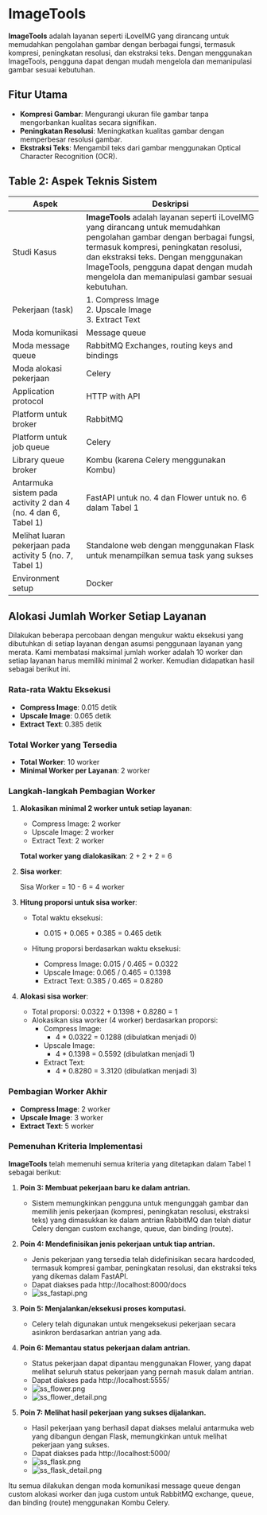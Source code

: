 # ImageTools

**ImageTools** adalah layanan seperti iLoveIMG yang dirancang untuk memudahkan pengolahan gambar dengan berbagai fungsi, termasuk kompresi, peningkatan resolusi, dan ekstraksi teks. Dengan menggunakan ImageTools, pengguna dapat dengan mudah mengelola dan memanipulasi gambar sesuai kebutuhan.

## Fitur Utama

- **Kompresi Gambar**: Mengurangi ukuran file gambar tanpa mengorbankan kualitas secara signifikan.
- **Peningkatan Resolusi**: Meningkatkan kualitas gambar dengan memperbesar resolusi gambar.
- **Ekstraksi Teks**: Mengambil teks dari gambar menggunakan Optical Character Recognition (OCR).

## Table 2: Aspek Teknis Sistem

| Aspek                                                         | Deskripsi                                                                                                                                                                                                                                                                                                    |
|---------------------------------------------------------------|--------------------------------------------------------------------------------------------------------------------------------------------------------------------------------------------------------------------------------------------------------------------------------------------------------------|
| Studi Kasus                                                   | **ImageTools** adalah layanan seperti iLoveIMG yang dirancang untuk memudahkan pengolahan gambar dengan berbagai fungsi, termasuk kompresi, peningkatan resolusi, dan ekstraksi teks. Dengan menggunakan ImageTools, pengguna dapat dengan mudah mengelola dan memanipulasi gambar sesuai kebutuhan. |
| Pekerjaan (task)                                              | 1. Compress Image  <br> 2. Upscale Image  <br> 3. Extract Text                                                                                                                                                                                                                                               |
| Moda komunikasi                                               | Message queue                                                                                                                                                                                                                                                                                                |
| Moda message queue                                            | RabbitMQ Exchanges, routing keys and bindings                                                                                                                                                                                                                                                                |
| Moda alokasi pekerjaan                                        | Celery                                                                                                                                                                                                                                                                                                       |
| Application protocol                                          | HTTP with API                                                                                                                                                                                                                                                                                                |
| Platform untuk broker                                         | RabbitMQ                                                                                                                                                                                                                                                                                                     |
| Platform untuk job queue                                      | Celery                                                                                                                                                                                                                                                                                                       |
| Library queue broker                                          | Kombu (karena Celery menggunakan Kombu)                                                                                                                                                                                                                                                                      |
| Antarmuka sistem pada activity 2 dan 4 (no. 4 dan 6, Tabel 1) | FastAPI untuk no. 4 dan Flower untuk no. 6 dalam Tabel 1                                                                                                                                                                                                                                                     |
| Melihat luaran pekerjaan pada activity 5 (no. 7, Tabel 1)                     | Standalone web dengan menggunakan Flask untuk menampilkan semua task yang sukses                                                                                                                                                                                                                             |
| Environment setup                                             | Docker                                                                                                                                                                                                                                                                                                       |


## Alokasi Jumlah Worker Setiap Layanan

Dilakukan beberapa percobaan dengan mengukur waktu eksekusi yang dibutuhkan di setiap layanan dengan asumsi penggunaan layanan yang merata. Kami membatasi maksimal jumlah worker adalah 10 worker dan setiap layanan harus memiliki minimal 2 worker. Kemudian didapatkan hasil sebagai berikut ini.

### Rata-rata Waktu Eksekusi
- **Compress Image**: 0.015 detik
- **Upscale Image**: 0.065 detik
- **Extract Text**: 0.385 detik

### Total Worker yang Tersedia
- **Total Worker**: 10 worker
- **Minimal Worker per Layanan**: 2 worker

### Langkah-langkah Pembagian Worker

1. **Alokasikan minimal 2 worker untuk setiap layanan**:
   - Compress Image: 2 worker
   - Upscale Image: 2 worker
   - Extract Text: 2 worker

   **Total worker yang dialokasikan**: 2 + 2 + 2 = 6

2. **Sisa worker**: 

   Sisa Worker = 10 - 6 = 4 worker

3. **Hitung proporsi untuk sisa worker**:
   - Total waktu eksekusi: 

     - 0.015 + 0.065 + 0.385 = 0.465 detik

   - Hitung proporsi berdasarkan waktu eksekusi:
     - Compress Image: 0.015 / 0.465 = 0.0322
     - Upscale Image: 0.065 / 0.465 = 0.1398
     - Extract Text: 0.385 / 0.465 = 0.8280

4. **Alokasi sisa worker**:
   - Total proporsi: 0.0322 + 0.1398 + 0.8280 = 1
   - Alokasikan sisa worker (4 worker) berdasarkan proporsi:
     - Compress Image:
       - 4 * 0.0322 = 0.1288 (dibulatkan menjadi 0)
     - Upscale Image:
       - 4 * 0.1398 = 0.5592 (dibulatkan menjadi 1)
     - Extract Text:
       - 4 * 0.8280 = 3.3120 (dibulatkan menjadi 3)

### Pembagian Worker Akhir
- **Compress Image**: 2 worker
- **Upscale Image**: 3 worker
- **Extract Text**: 5 worker

### Pemenuhan Kriteria Implementasi

**ImageTools** telah memenuhi semua kriteria yang ditetapkan dalam Tabel 1 sebagai berikut:

1. **Poin 3: Membuat pekerjaan baru ke dalam antrian.**
   - Sistem memungkinkan pengguna untuk mengunggah gambar dan memilih jenis pekerjaan (kompresi, peningkatan resolusi, ekstraksi teks) yang dimasukkan ke dalam antrian RabbitMQ dan telah diatur Celery dengan custom exchange, queue, dan binding (route).

2. **Poin 4: Mendefinisikan jenis pekerjaan untuk tiap antrian.**
   - Jenis pekerjaan yang tersedia telah didefinisikan secara hardcoded, termasuk kompresi gambar, peningkatan resolusi, dan ekstraksi teks yang dikemas dalam FastAPI.
   - Dapat diakses pada http://localhost:8000/docs
   - ![ss_fastapi.png](ss_fastapi.png)

3. **Poin 5: Menjalankan/eksekusi proses komputasi.**
   - Celery telah digunakan untuk mengeksekusi pekerjaan secara asinkron berdasarkan antrian yang ada.

4. **Poin 6: Memantau status pekerjaan dalam antrian.**
   - Status pekerjaan dapat dipantau menggunakan Flower, yang dapat melihat seluruh status pekerjaan yang pernah masuk dalam antrian.
   - Dapat diakses pada http://localhost:5555/
   - ![ss_flower.png](ss_flower.png)
   - ![ss_flower_detail.png](ss_flower_detail.png)

5. **Poin 7: Melihat hasil pekerjaan yang sukses dijalankan.**
   - Hasil pekerjaan yang berhasil dapat diakses melalui antarmuka web yang dibangun dengan Flask, memungkinkan untuk melihat pekerjaan yang sukses.
   - Dapat diakses pada http://localhost:5000/
   - ![ss_flask.png](ss_flask.png)
   - ![ss_flask_detail.png](ss_flask_detail.png)

Itu semua dilakukan dengan moda komunikasi message queue dengan custom alokasi worker dan juga custom untuk RabbitMQ exchange, queue, dan binding (route) menggunakan Kombu Celery.